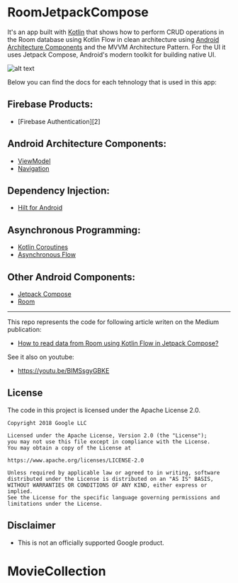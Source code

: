 # RoomJetpackCompose
It's an app built with [Kotlin][1] that shows how to perform CRUD operations in the Room database using Kotlin Flow in clean architecture using [Android Architecture Components][3] and the MVVM Architecture Pattern. For the UI it uses Jetpack Compose, Android's modern toolkit for building native UI.

![alt text](https://i.ibb.co/7X7bvbr/App.png)

Below you can find the docs for each tehnology that is used in this app:

## Firebase Products:
* [Firebase Authentication][2]

## Android Architecture Components:
* [ViewModel][5]
* [Navigation][12]

## Dependency Injection:
* [Hilt for Android][6]

## Asynchronous Programming:
* [Kotlin Coroutines][7]
* [Asynchronous Flow][8]

## Other Android Components:
* [Jetpack Compose][9]
* [Room][13]

---

This repo represents the code for following article writen on the Medium publication:

* [How to read data from Room using Kotlin Flow in Jetpack Compose?][10]

See it also on youtube:

* https://youtu.be/BIMSsgyGBKE

**License**
---
The code in this project is licensed under the Apache License 2.0.

    Copyright 2018 Google LLC

    Licensed under the Apache License, Version 2.0 (the "License");
    you may not use this file except in compliance with the License.
    You may obtain a copy of the License at

    https://www.apache.org/licenses/LICENSE-2.0

    Unless required by applicable law or agreed to in writing, software
    distributed under the License is distributed on an "AS IS" BASIS,
    WITHOUT WARRANTIES OR CONDITIONS OF ANY KIND, either express or implied.
    See the License for the specific language governing permissions and
    limitations under the License.

**Disclaimer**
---
* This is not an officially supported Google product.

[1]: https://kotlinlang.org/
[3]: https://developer.android.com/topic/libraries/architecture
[5]: https://developer.android.com/topic/libraries/architecture/viewmodel
[6]: https://developer.android.com/training/dependency-injection/hilt-android
[7]: https://kotlinlang.org/docs/coroutines-overview.html
[8]: https://kotlinlang.org/docs/flow.html
[9]: https://developer.android.com/jetpack/compose
[10]: https://medium.com/firebase-tips-tricks/how-to-read-data-from-room-using-kotlin-flow-in-jetpack-compose-7a720dec35f5
[12]: https://developer.android.com/guide/navigation
[13]: https://developer.android.com/training/data-storage/room
# MovieCollection
